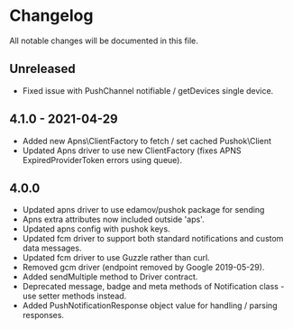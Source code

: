 # Changelog

All notable changes will be documented in this file.

## Unreleased
- Fixed issue with PushChannel notifiable / getDevices single device.

## 4.1.0 - 2021-04-29
- Added new Apns\ClientFactory to fetch / set cached Pushok\Client
- Updated Apns driver to use new ClientFactory (fixes APNS ExpiredProviderToken errors using queue).

## 4.0.0
- Updated apns driver to use edamov/pushok package for sending
- Apns extra attributes now included outside 'aps'.
- Updated apns config with pushok keys.
- Updated fcm driver to support both standard notifications and custom data messages.
- Updated fcm driver to use Guzzle rather than curl.
- Removed gcm driver (endpoint removed by Google 2019-05-29).
- Added sendMultiple method to Driver contract.
- Deprecated message, badge and meta methods of Notification class - use setter methods instead.
- Added PushNotificationResponse object value for handling / parsing responses.
